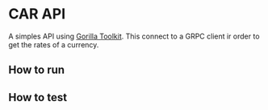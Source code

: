 # CAR API

A simples API using [Gorilla Toolkit](https://www.gorillatoolkit.org/). This connect to a GRPC client ir order to get the rates of a currency.

## How to run

## How to test

